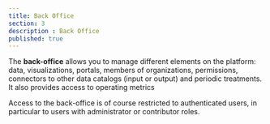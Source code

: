 ```yaml
---
title: Back Office
section: 3
description : Back Office
published: true
---
```


The **back-office** allows you to manage different elements on the platform: data, visualizations, portals, members of organizations, permissions, connectors to other data catalogs (input or output) and periodic treatments. It also provides access to operating metrics

Access to the back-office is of course restricted to authenticated users, in particular to users with administrator or contributor roles.
